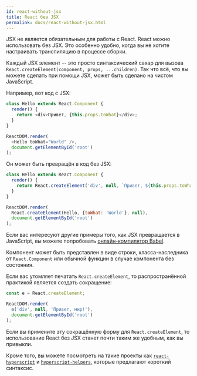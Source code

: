```yaml
---
id: react-without-jsx
title: React без JSX
permalink: docs/react-without-jsx.html
---
```


JSX не является обязательным для работы с React. React можно использовать без JSX. Это особенно удобно, когда вы не хотите настраивать транспиляцию в процессе сборки.

Каждый JSX элемент -- это просто синтаксический сахар для вызова `React.createElement(component, props, ...children)`. Так что всё, что вы можете сделать при помощи JSX, может быть сделано на чистом JavaScript.

Например, вот код с JSX:


```js
class Hello extends React.Component {
  render() {
    return <div>Привет, {this.props.toWhat}</div>;
  }
}

ReactDOM.render(
  <Hello toWhat="World" />,
  document.getElementById('root')
);
```

Он может быть превращён в код без JSX:

```js
class Hello extends React.Component {
  render() {
    return React.createElement('div', null, `Привет, ${this.props.toWhat}`);
  }
}

ReactDOM.render(
  React.createElement(Hello, {toWhat: 'World'}, null),
  document.getElementById('root')
);
```

Если вас интересуют другие примеры того, как JSX превращается в JavaScript, вы можете попробовать [онлайн-компилятор Babel](babel://jsx-simple-example).

Компонент может быть представлен в виде строки, класса-наследника от `React.Component` или обычной функции в случае компонента без состояния.

Если вас утомляет печатать `React.createElement`, то распространённой практикой является создать сокращение:

```js
const e = React.createElement;

ReactDOM.render(
  e('div', null, 'Привет, мир!'),
  document.getElementById('root')
);
```

Если вы примените эту сокращённую форму для `React.createElement`, то использование React без JSX станет почти таким же удобным, как вы привыкли.

Кроме того, вы можете посмотреть на такие проекты как [`react-hyperscript`](https://github.com/mlmorg/react-hyperscript) и [`hyperscript-helpers`](https://github.com/ohanhi/hyperscript-helpers), которые предлагают короткий синтаксис.
